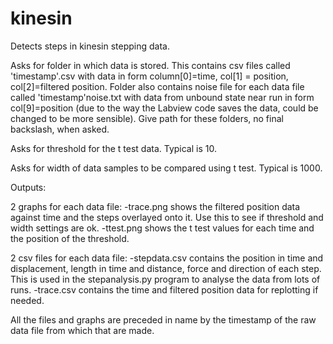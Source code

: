 kinesin
=======
Detects steps in kinesin stepping data.

Asks for folder in which data is stored. This contains csv files called 'timestamp'.csv with data in form column[0]=time, col[1] = position, col[2]=filtered position. Folder also contains noise file for each data file called 'timestamp'noise.txt with data from unbound state near run in form col[9]=position (due to the way the Labview code saves the data, could be changed to be more sensible). Give path for these folders, no final backslash, when asked.

Asks for threshold for the t test data. Typical is 10.

Asks for width of data samples to be compared using t test. Typical is 1000.


Outputs:

2 graphs for each data file: 
-trace.png shows the filtered position data against time and the steps overlayed onto it. Use this to see if threshold and width settings are ok. 
-ttest.png shows the t test values for each time and the position of the threshold.

2 csv files for each data file:
-stepdata.csv contains the position in time and displacement, length in time and distance, force and direction of each step. This is used in the stepanalysis.py program to analyse the data from lots of runs.
-trace.csv contains the time and filtered position data for replotting if needed.

All the files and graphs are preceded in name by the timestamp of the raw data file from which that are made.



